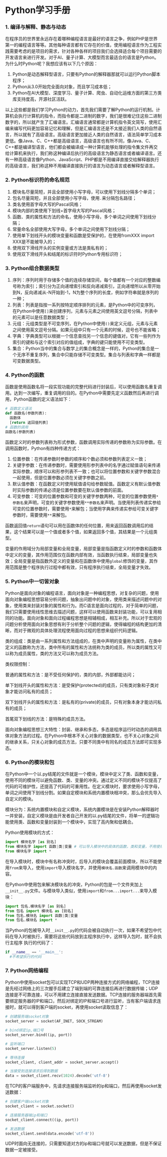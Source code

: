 # Python学习手册



### 1. 编译与解释、静态与动态

在程序员的世界里永远存在着哪种编程语言是最好的语言之争，例如PHP是世界第一的编程语言等等。其他每种语言都有它存在的价值，使用编程语言作为工程实践需要考虑的是项目的需求，针对各种各样的项目我们会选择适合每个项目需要的开发语言来进行开发。对于AI、量子计算、大模型而言最适合的语言是Python。为什么时Python呢？我想应该有以下几个原因：

1. Python是动态解释型语言，只要有Python的解释器那就可以运行Python脚本程序；
2. Python从3.0开始完全面向对象，而且学习成本低；
3. Python在AI大模型、深度学习、量子计算、爬虫、自动化运维方面的第三方类库支持度高，开源社区活跃。

以上这些都是我们学习Python的动力，首先我们需要了解Python的运行机制。计算机会执行计算机的指令，而指令都是二进制的数字，我们是很难记住这些二进制数字的，所以就产生了汇编语言。汇编语言通常都是计算机指令英文简写，使用汇编来编写代码更加容易记忆和理解，但是汇编语言还是不太接近我们人类的自然语言，所以就有了高级语言。高级语言更加接近人类的自然语言，语法简单学习成本更低。像Java、C、C++都是高级语言，高级语言也有所不同，像Java、C、C++都是编译型语言，他们都会被编译成一种计算机能够处理的指令集文件再交给计算机来执行，我们称这种编译后执行的高级语言为静态语言或者编译语言。还有一种高级语言像Python、JavaScript、PHP都是不用编译直接交给解释器执行的高级语言，我们称这种不用编译直接执行的语言为动态语言或者解释型语言。



### 2. Python标识符的命名规范

1. 模块名尽量简短，并且全部使用小写字母，可以使用下划线分隔多个单词；
2. 包名尽量简短，并且全部使用小写字母，使用`.`来分隔包名路径；
3. 类名使用首字母大写的Pascal风格；
4. 模块内部的类使用下划线+首字母大写的Pascal风格；
5. 函数、类的属性和方法的命名，使用小写字母，多个单词之间使用下划线分隔；
6. 常量命名全部使用大写字母，多个单词之间使用下划线分隔；
7. 使用单下划线开头的模块变量和函数是受保护的，在使用fromXXX import  XXX是不能被导入的；
8. 使用双下滑线开头的实例变量或方法是类私有的；
9. 使用双下滑线开头和结尾的标识符时Python专用标识符；



### 3. Python组合数据类型

1. 序列：序列时用于存储多个值的连续存储空间，每个值都有一个对应的整数编号称为索引；索引分为正向递增索引和反向递减索引，正向递增所以从零开始到N，反向递减从-N开始到-1，N为整个序列的长度，例如字符串就是序列的一种；
2. 列表：列表是指按一系列按特定顺序排列的元素，是Python中的可变序列，在Python中使用`[]`来创建序列，元素与元素之间使用英文逗号分隔，列表中的元素可以是任意数据类型；
3. 元组：元组类型是不可变序列，在Python中使用`()`来定义元组，元素与元素之间使用英文逗号分隔。如果元组中只有一个元素的时候，逗号也不能省略；
4. 字典：字典类型可以根据一个信息查找另一个信息的键值对，它有一些列作为索引的键和与这个索引对应的值组成，字典的键只能使用不可变类型。
5. 集合：Python当中的集合与数学上的集合概念是一样的，Python的集合是一个无序不重复序列，集合中只能存储不可变类型。集合与列表和字典一样都是可变数据类型。



### 4. Python的函数

函数是使用函数名将一段实现功能的完整代码进行封装后，可以使用函数名重复调用。达到一次编写，重复调用的目的。在Python中需要先定义函数然后再进行调用，Python函数的定义语法如下：

```python
# 函数定义语法
def 函数名(参数列表):
  函数体
  [return 返回值列表]
# 函数的调用
函数名(参数列表)
```

函数定义时的参数列表称为形式参数，函数调用实际传递的参数称为实际参数。在调用函数时，Python有四种传递方式：

1. 位置参数：在传递参数时参数的顺序和个数必须和参数列表定义一致；
2. 关键字参数：在传递参数时，需要使用形参列表中的名字通过赋值语句来传递实际参数，顺序可以和形参列表不一致；也可以将位置参数和关键字参数混合一起使用，但是位置参数必须在关键字参数之前。
3. 默认值参数：在函数定义时使用赋值语句给参数赋值。函数定义有默认值参数时实际参数的传递必须是位置参数要在默认值参数的前面。
4. 可变参数：可变的位置参数和可变的关键字参数两种，可变的位置参数使用`*参数名`来声明，可变的关键字参数使用`**参数名`来声明。当使用列表传递实参给可变的位置参数时，需要使用`*`来解包；当使用字典来传递实参给可变关键字参数时，需要使用`**`来解包。

函数返回值`return`语句可以用在函数体的任何位置，用来返回函数调用后的结果，这个结果可以是一个值或者多个值，如果返回多个值，其结果是一个元组类型。

变量的作用域分为局部变量和全局变量，局部变量是指函数定义时的参数和函数体中定义的变量，其作用范围仅在函数内部有效，当函数执行结束，局部变量也失效；全局变量是指函数外定义的变量和在函数体中使用`global`修饰的变量，其作用范围是整个程序执行过程中都有效，只有程序执行结束，全局变量才失效。



### 5. Python中一切皆对象

Python是面向对象的编程语言，面向对象是一种编程思想，对复杂的问题，使用面向对象编程思想容易分析问题，抽象出问题中的对象，使用类来描述问题中的对象，使用类来封装对象的属性和行为。而C语言是面向过程的，对于简单的问题，我们只需要使用线性思维去描述问题，这样可以使用函数来封装功能，可以复用相同的功能。面向对象和面向过程编程思想是相辅相成，相互补充。所以对于宏观的问题分析使用面向对象思想有利于分析整个问题的逻辑，使得编程的结构更加的清晰，而对于微观的具体处理流程使用面向过程的思想来组织代码逻辑。

类的组成：类是由一系列属性和方法组成的，在类中声明的变量称为属性，在类中定义的函数称为方法，类中所有的属性和方法统称为类的成员，所以类的属性又可以称为成员属性，类的方法又可以称为成员方法。

类权限控制：

普通的属性和方法：是不受任何保护的，类的内部，外部都能访问；

单下划线开头的属性和方法：是受保护(protected)的成员，只有类对象和子类对象才能访问私有的成员；

双下划线开头的属性和方法：是私有的(private)的成员，只有对象本身才能访问私有的成员；

首尾双下划线的方法：是特殊的成员方法。

面向对象编程思想三大特性：封装、继承和多态，多态是程序运行时动态的调用具体对象方法的过程。在Python中根本不关心对象的数据类型，也不关心对象之间的继承关系，只关心对象的成员方法，只要不同类中有同名的成员方法即可实现多态。



### 6. Python的模块和包

在Python中一个以.py结尾的文件就是一个模块，模块中定义了类、函数和变量，使用不同的模块可以避免函数、类、变量的冲突。通过定义不同的模块不仅提高了代码的可维护性，还提高了代码的可重用性。在定义模块时，要求使用小写字母，单词之间使用下划线分割。如果自定模块和系统内置模块相冲突，那么会优先导入自定义的模块。

模块分为：系统内置模块和自定义模块，系统内置模块是在安装Python解释器时一并安装，自定义模块是由开发者自己开发的以.py结尾的文件，将单一的逻辑功能使用类、函数和变量封装到一个模块中，实现了高内聚和低耦合。

Python使用模块的方式：

```python
import 模块名字 [as 别名]
from 模块名字 import 函数|类|变量 # 可以导入模块中的具体的函数，类和变量，不用使用模块名来引用了
from 模块名字 import *
```

在导入模块时，模块中有名称冲突时，后导入的模块会覆盖前面模块，所以不能使用`from`来导入，使用`import`导入模块名字，并使用`模块名.函数`来调用模块中的内容。

在Python中使用包来解决模块名的冲突，Python的包是一个文件夹加上`__init__.py`文件。与模块导入类似，使用`import`和`from...import...`来导入模块：

```python
import 包名.模块名字 [as 别名]
from 包名 import 模块名 as [别名]
from 包名.模块名 import 函数|类|变量
from 包名.模块名 import *
```

当Python的包被导入时`__init__.py`的代码会被自动执行一次，如果不希望包中代码在导入时被执行，需要将这些代码放到主程序执行中，这样导入包时，就不会执行主程序 执行的代码了：

```python
if __name__ == '__main__':
  #不希望执行的代码
```



### 7. Python网络编程

Python中使用socket包可以实现TCP和UDP两种连接方式的网络编程，TCP连接是先经过网络上的三次握手后建立了端到端的可靠连接后再进行数据传输；UDP连接是不可靠连接，可以不用建立连接直接发送数据。TCP连接的服务器端首先需要绑定服务器的IP和端口，然后对绑定的IP和端口号进行监听，当有客户端请求连接时，就可以得到客户端的socket，再使用socket读取信息了：

```python
# 创建服务端socket对象
socket_server = socket(AF_INET, SOCK_STREAM)

# bind绑定ip,端口号
socket_server.bind((ip, port))

# 监听端口
socket_server.listen(5)

# 等待连接
socket_client, client_addr = socket_server.accept()

# 当接受到连接请求后得到数据
data = socket_client.recv(1024).decode('utf-8')
```

在TCP的客户端服务中，先请求连接服务端监听的ip和端口，然后再使用socket发送数据：

```python
# 创建客户端socket对象
socket_client = socket.socket()

# 连接服务器端ip和端口
socket_client.connect((ip, port))

# 发送数据
socket_client.send(data.encode('utf-8'))
```

UDP时面向无连接的，只需要知道对方的ip和端口号就可以发送数据，但是不保证数据一定被接受。

